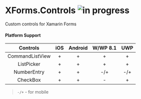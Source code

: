 # XForms.Controls ![in progress](https://img.shields.io/badge/master-in%20progress-yellow.svg)
Custom controls for Xamarin Forms

#### Platform Support

| Controls        | iOS | Android | W/WP 8.1 | UWP |
|:---------------:|:---:|:-------:|:--------:|:---:|
| CommandListView | +   | +       | +        | +   |
| ListPicker      | +   | +       | +        | +   |
| NumberEntry     | +   | +       | -/+      | -/+ |
| CheckBox        | +   | +       | -        | +   |

> `-/+` - for mobile

